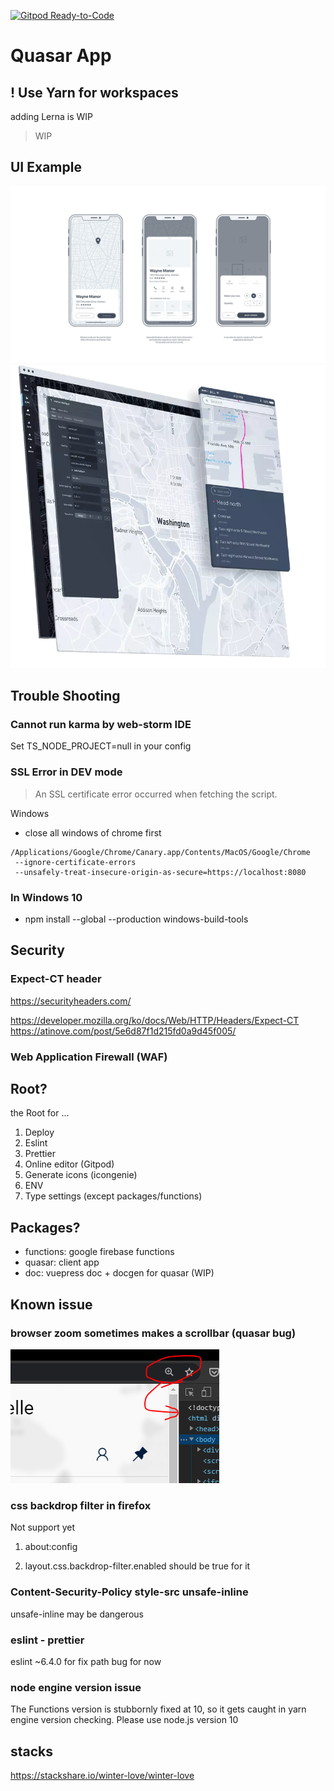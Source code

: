 [![Gitpod Ready-to-Code](https://img.shields.io/badge/Gitpod-Ready--to--Code-blue?logo=gitpod)](https://gitpod.io/#https://github.com/bichikim/winter-love-quasar) 

# Quasar App

## ! Use Yarn for workspaces

adding Lerna is WIP

> WIP

## UI Example

![ui](./media/ui-example.gif)
![ui](./media/ui-example2.png)

## Trouble Shooting

### Cannot run karma by web-storm IDE

Set TS_NODE_PROJECT=null in your config

### SSL Error in DEV mode

> An SSL certificate error occurred when fetching the script.


Windows

- close all windows of chrome first

```
/Applications/Google/Chrome/Canary.app/Contents/MacOS/Google/Chrome
 --ignore-certificate-errors
 --unsafely-treat-insecure-origin-as-secure=https://localhost:8080
```

### In Windows 10

- npm install --global --production windows-build-tools

## Security

### Expect-CT header

https://securityheaders.com/

https://developer.mozilla.org/ko/docs/Web/HTTP/Headers/Expect-CT
https://atinove.com/post/5e6d87f1d215fd0a9d45f005/

### Web Application Firewall (WAF)

## Root?

the Root for ...

1. Deploy
2. Eslint
3. Prettier
4. Online editor (Gitpod)
5. Generate icons (icongenie)
6. ENV
7. Type settings (except packages/functions)

## Packages?

- functions: google firebase functions
- quasar: client app
- doc: vuepress doc + docgen for quasar (WIP)


## Known issue 


### browser zoom sometimes makes a scrollbar (quasar bug)

![issue](./media/issue0.PNG)


### css backdrop filter in firefox

Not support yet 

1. about:config

2. layout.css.backdrop-filter.enabled should be true for it


### Content-Security-Policy  style-src unsafe-inline 

unsafe-inline may be dangerous

### eslint - prettier
eslint ~6.4.0 for fix path bug for now

### node engine version issue
The Functions version is stubbornly fixed at 10, so it gets caught in yarn engine version checking.
Please use node.js version 10

## stacks

https://stackshare.io/winter-love/winter-love

